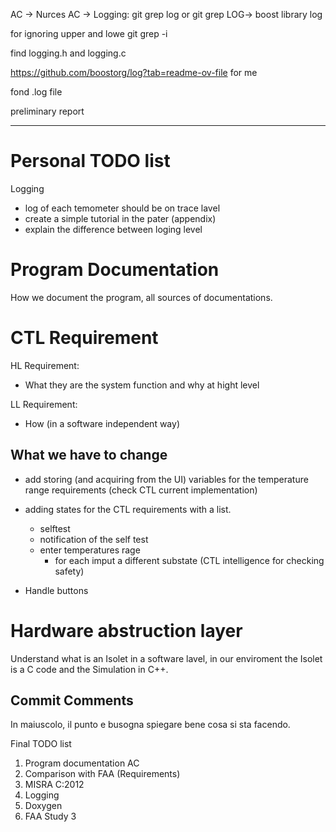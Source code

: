AC -> Nurces
AC -> Logging: git grep log or git grep LOG-> boost library log

for ignoring upper and lowe git grep -i

find logging.h and logging.c

https://github.com/boostorg/log?tab=readme-ov-file for me

fond .log file

preliminary report

-------------------------------------------------------


# Personal TODO list

Logging

- log of each temometer should be on trace lavel
- create a simple tutorial in the pater (appendix)
- explain the difference between loging level


# Program Documentation 

How we document the program, all sources of documentations.


# CTL Requirement

HL Requirement:
- What they are the system function and why at hight level

LL Requirement:
- How (in a software independent way)

## What we have to change

- add storing (and acquiring from the UI) variables for the temperature range requirements (check CTL current implementation)
- adding states for the CTL requirements with a list.
  - selftest
  - notification of the self test
  - enter temperatures rage
    - for each imput a different substate (CTL intelligence for checking safety)

- Handle buttons

# Hardware abstruction layer 

Understand what is an Isolet in a software lavel, in our enviroment the Isolet is a C code and the Simulation in C++.

## Commit Comments

In maiuscolo, il punto e busogna spiegare bene cosa si sta facendo.


Final TODO list

1. Program documentation AC
2. Comparison with FAA (Requirements)
3. MISRA C:2012
4. Logging
5. Doxygen
6. FAA Study 3